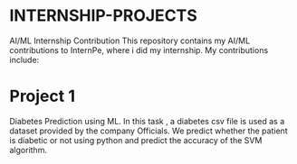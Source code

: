 # INTERNSHIP-PROJECTS
AI/ML Internship Contribution
This repository contains my AI/ML contributions to InternPe, where i did my internship. My contributions include:
 # Project 1
Diabetes Prediction using ML. In this task , a diabetes csv file is used as a dataset provided by the company Officials. We predict whether the patient is diabetic or not using python and predict the accuracy of the SVM algorithm.
